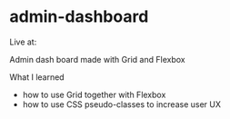 # admin-dashboard 

Live at: 

Admin dash board made with Grid and Flexbox

What I learned

- how to use Grid together with Flexbox
- how to use CSS pseudo-classes to increase user UX